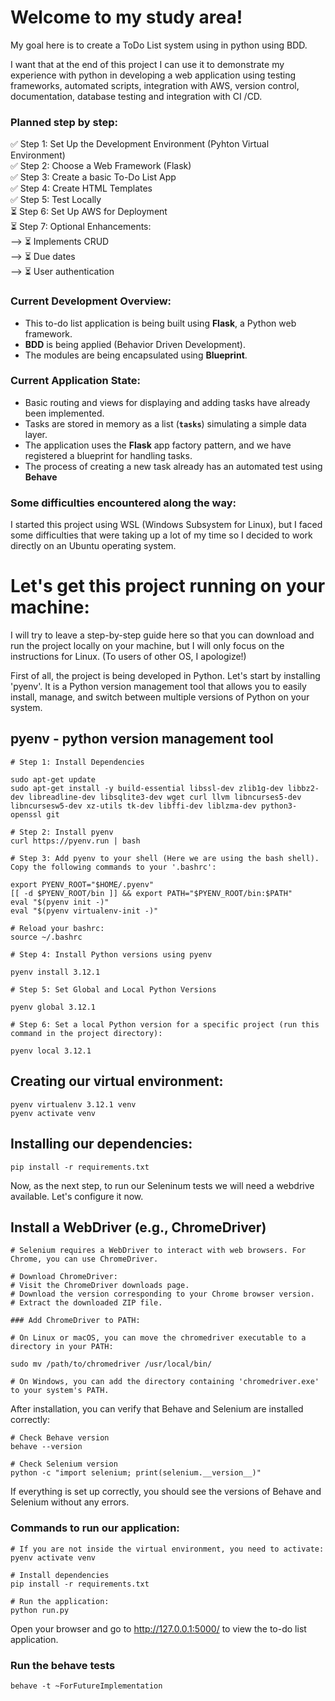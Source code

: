 # Welcome to my study area!

My goal here is to create a ToDo List system using in python using BDD.

I want that at the end of this project I can use it to demonstrate my experience with python in developing a web application using testing frameworks, automated scripts, integration with AWS, version control, documentation, database testing and integration with CI /CD.

### Planned step by step:
✅ Step 1: Set Up the Development Environment (Pyhton Virtual Environment) \
✅ Step 2: Choose a Web Framework (Flask) \
✅ Step 3: Create a basic To-Do List App \
✅ Step 4: Create HTML Templates \
✅ Step 5: Test Locally \
⏳ Step 6: Set Up AWS for Deployment \
⏳ Step 7: Optional Enhancements: \
    --> ⏳ Implements CRUD \
    --> ⏳ Due dates \
    --> ⏳ User authentication

### Current Development Overview:

- This to-do list application is being built using **Flask**, a Python web framework.
- **BDD** is being applied (Behavior Driven Development).
- The modules are being encapsulated using **Blueprint**.

### Current Application State:

- Basic routing and views for displaying and adding tasks have already been implemented.
- Tasks are stored in memory as a list (**`tasks`**) simulating a simple data layer.
- The application uses the **Flask** app factory pattern, and we have registered a blueprint for handling tasks.
- The process of creating a new task already has an automated test using **Behave**

### Some difficulties encountered along the way:

I started this project using WSL (Windows Subsystem for Linux), but I faced some difficulties that were taking up a lot of my time so I decided to work directly on an Ubuntu operating system.

# Let's get this project running on your machine:

I will try to leave a step-by-step guide here so that you can download and run the project locally on your machine, but I will only focus on the instructions for Linux. (To users of other OS, I apologize!)

First of all, the project is being developed in Python. Let's start by installing 'pyenv'. It is a Python version management tool that allows you to easily install, manage, and switch between multiple versions of Python on your system.

## pyenv - python version management tool

```
# Step 1: Install Dependencies

sudo apt-get update
sudo apt-get install -y build-essential libssl-dev zlib1g-dev libbz2-dev libreadline-dev libsqlite3-dev wget curl llvm libncurses5-dev libncursesw5-dev xz-utils tk-dev libffi-dev liblzma-dev python3-openssl git

# Step 2: Install pyenv
curl https://pyenv.run | bash

# Step 3: Add pyenv to your shell (Here we are using the bash shell). Copy the following commands to your '.bashrc':

export PYENV_ROOT="$HOME/.pyenv"
[[ -d $PYENV_ROOT/bin ]] && export PATH="$PYENV_ROOT/bin:$PATH"
eval "$(pyenv init -)"
eval "$(pyenv virtualenv-init -)"

# Reload your bashrc:
source ~/.bashrc

# Step 4: Install Python versions using pyenv

pyenv install 3.12.1

# Step 5: Set Global and Local Python Versions

pyenv global 3.12.1

# Step 6: Set a local Python version for a specific project (run this command in the project directory):

pyenv local 3.12.1
```

## Creating our virtual environment:
```
pyenv virtualenv 3.12.1 venv
pyenv activate venv
```

## Installing our dependencies:
```
pip install -r requirements.txt
```
Now, as the next step, to run our Seleninum tests we will need a webdrive available. Let's configure it now.

## Install a WebDriver (e.g., ChromeDriver)

```
# Selenium requires a WebDriver to interact with web browsers. For Chrome, you can use ChromeDriver.

# Download ChromeDriver:
# Visit the ChromeDriver downloads page.
# Download the version corresponding to your Chrome browser version.
# Extract the downloaded ZIP file.

### Add ChromeDriver to PATH:

# On Linux or macOS, you can move the chromedriver executable to a directory in your PATH:

sudo mv /path/to/chromedriver /usr/local/bin/

# On Windows, you can add the directory containing 'chromedriver.exe' to your system's PATH.
```

After installation, you can verify that Behave and Selenium are installed correctly:

```
# Check Behave version
behave --version

# Check Selenium version
python -c "import selenium; print(selenium.__version__)"
```

If everything is set up correctly, you should see the versions of Behave and Selenium without any errors.

### Commands to run our application:

```
# If you are not inside the virtual environment, you need to activate:
pyenv activate venv

# Install dependencies
pip install -r requirements.txt

# Run the application:
python run.py
```

Open your browser and go to http://127.0.0.1:5000/ to view the to-do list application.

### Run the behave tests
```
behave -t ~ForFutureImplementation
```

